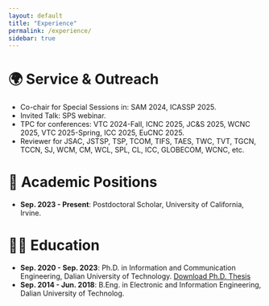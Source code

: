 ```yaml
---
layout: default
title: "Experience"
permalink: /experience/
sidebar: true
---  
```

  
# 🌍 Service & Outreach
- Co-chair for Special Sessions in: SAM 2024, ICASSP 2025.
- Invited Talk: SPS webinar.
- TPC for conferences: VTC 2024-Fall, ICNC 2025, JC\&S 2025, WCNC 2025, VTC 2025-Spring, ICC 2025, EuCNC 2025.
- Reviewer for JSAC, JSTSP, TSP, TCOM, TIFS, TAES, TWC, TVT, TGCN, TCCN, SJ, WCM, CM, WCL, SPL, CL, ICC, GLOBECOM, WCNC, etc.
 
# 🏫 Academic Positions
- **Sep. 2023 - Present**: Postdoctoral Scholar, University of California, Irvine.


# 👩‍🎓 Education
- **Sep. 2020 - Sep. 2023**: Ph.D. in Information and Communication Engineering, Dalian University of Technology.
    <a href="/RangLiu_PhD_Thesis.pdf"> Download Ph.D. Thesis </a>
- **Sep. 2014 - Jun. 2018**: B.Eng. in Electronic and Information Engineering, Dalian University of Technolog.



